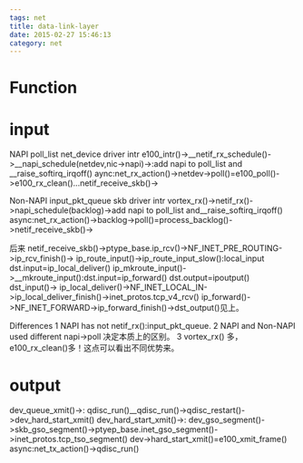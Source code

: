 ```yaml
---
tags: net
title: data-link-layer
date: 2015-02-27 15:46:13
category: net
---
```

Function
=========
input
======
NAPI poll_list net_device
driver intr e100_intr()->__netif_rx_schedule()->__napi_schedule(netdev,nic->napi)->:add napi to poll_list and __raise_softirq_irqoff()
aync:net_rx_action()->netdev->poll()=e100_poll()->e100_rx_clean()...netif_receive_skb()->

Non-NAPI input_pkt_queue skb
driver intr vortex_rx()->netif_rx()->napi_schedule(backlog)->add napi to poll_list and__raise_softirq_irqoff()
async:net_rx_action()->backlog->poll()=process_backlog()->netif_receive_skb()->

后来
netif_receive_skb()->ptype_base.ip_rcv()->NF_INET_PRE_ROUTING->ip_rcv_finish()->
ip_route_input()->ip_route_input_slow():local_input dst.input=ip_local_deliver()
					ip_mkroute_input()->__mkroute_input():dst.input=ip_forward() dst.output=ipoutput()
dst_input()->
ip_local_deliver()->NF_INET_LOCAL_IN->ip_local_deliver_finish()->inet_protos.tcp_v4_rcv()
ip_forward()->NF_INET_FORWARD->ip_forward_finish()->dst_output()见上。


Differences
1 NAPI has not  netif_rx():input_pkt_queue.
2 NAPI and Non-NAPI used different napi->poll 决定本质上的区别。
3 vortex_rx() 多，e100_rx_clean()多！这点可以看出不同优势来。


output
======
dev_queue_xmit()->:
qdisc_run()__qdisc_run()->qdisc_restart()->dev_hard_start_xmit()
dev_hard_start_xmit()->:
dev_gso_segment()->skb_gso_segment()->ptyep_base.inet_gso_segment()->inet_protos.tcp_tso_segment()
dev->hard_start_xmit()=e100_xmit_frame()
async:net_tx_action()->qdisc_run()

